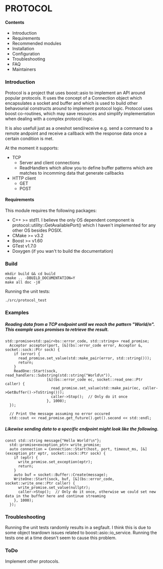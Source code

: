 # PROTOCOL

#### Contents

 * Introduction
 * Requirements
 * Recommended modules
 * Installation
 * Configuration
 * Troubleshooting
 * FAQ
 * Maintainers

### Introduction

 Protocol is a project that uses boost::asio to implement an API around popular protocols. It uses the concept of a Connection object which encapsulates a socket and buffer and which is used to build other behavourial constructs around to implement protocol logic. Protocol uses boost co-routines, which may save resources and simplify implementation when dealing with a complex protocol logic.
 
 It is also usefull just as a oneshot send/receive e.g. send a command to a remote andpoint and receive a callback with the response data once a certain condition is met.

 At the moment it supports:
  * TCP
    * Server and client connections
    * ReadHandlers which allow you to define buffer patterns which are matches to incomming data that generate callbacks
  * HTTP client
    * GET
    * POST
#### Requirements
This module requires the following packages:
 * C++ >= std11. I believe the only OS dependent component is protocol::utility::GetAvailablePort() which I haven't implemented for any other OS besides POSIX.
 * CMake >= v3.2
 * Boost >= v1.60
 * GTest v1.7.0
 * Doxygen (if you wan't to build the documentation)
   
### Build
```
mkdir build && cd build
cmake .. -DBUILD_DOCUMENTATION=Y
make all doc -j8
```

Running the unit tests:
```
./src/protocol_test
```

### Examples
##### Reading data from a TCP endpoint until we reach the pattern "World/n". This example uses promises to retrieve the result.

```
std::promise<std::pair<bs::error_code, std::string>> read_promise;
  Acceptor acceptor(port, [&](bs::error_code error, Acceptor &, socket::sock::Ptr sock) {
    if (error) {
      read_promise.set_value(std::make_pair(error, std::string()));
      return;
    }
    ReadOne::Start(sock, read_handlers::Substring(std::string("World\n")),
                   [&](bs::error_code ec, socket::read_one::Ptr caller) {
                     read_promise.set_value(std::make_pair(ec, caller->GetBuffer()->ToString()));
                     caller->Stop();  // Only do it once
                   }, 1000);
  });
  
  // Print the message assuming no error occured
  std::cout << read_promise.get_future().get().second << std::endl;
```

##### Likewise sending data to a specific endpoint might look like the following.

```
const std::string message{"Hello World!\n"};
  std::promise<exception_ptr> write_promise;
  auto connection = Connection::Start(host, port, timeout_ms, [&](exception_ptr eptr, socket::sock::Ptr sock) {
    if (eptr) {
      write_promise.set_exception(eptr);
      return;
    }
    auto buf = socket::Buffer::Create(message);
    WriteOne::Start(sock, buf, [&](bs::error_code, socket::write_one::Ptr caller) {
      write_promise.set_value(nullptr);
      caller->Stop();  // Only do it once, otherwise we could set new data in the buffer here and continue streaming
    }, 1000);
  });
```

### Troubleshooting
Running the unit tests randomly results in a segfault. I think this is due to some object teardown issues related to boost::asio::io_service. Running the tests one at a time doesn't seem to cause this problem.

### ToDo
Implement other protocols.
